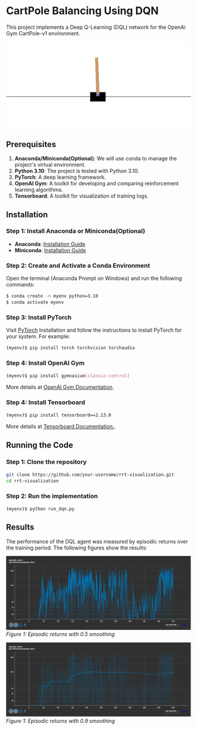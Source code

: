 # CartPole Balancing Using DQN

This project implements a Deep Q-Learning (DQL) network for the OpenAi Gym CartPole-v1 environment.

![](./Extras/PoleBalancing_gif.gif)

## Prerequisites

1. **Anaconda/Miniconda(Optional)**: We will use conda to manage the project's virtual environment.
2. **Python 3.10**: The project is tested with Python 3.10.
3. **PyTorch**: A deep learning framework.
4. **OpenAI Gym**: A toolkit for developing and comparing reinforcement learning algorithms.
5. **Tensorboard**: A toolkit for visualization of training logs.

## Installation

### Step 1: Install Anaconda or Miniconda(Optional)

- **Anaconda**: [Installation Guide](https://docs.anaconda.com/anaconda/install/#installation)
- **Miniconda**: [Installation Guide](https://docs.conda.io/en/latest/miniconda.html)

### Step 2: Create and Activate a Conda Environment

Open the terminal (Anaconda Prompt on Windows) and run the following commands:

```bash
$ conda create -n myenv python=3.10
$ conda activate myenv
```

### Step 3: Install PyTorch

Visit [PyTorch](https://pytorch.org/get-started/locally/) Installation and follow the instructions to install PyTorch for your system. For example:

```bash
(myenv)$ pip install torch torchvision torchaudio
```

### Step 4: Install OpenAI Gym

```bash
(myenv)$ pip install gymnasium[classic-control]
```

More details at [OpenAI Gym Documentation](https://gymnasium.farama.org/).

### Step 4: Install Tensorboard

```bash
(myenv)$ pip install tensorboard==2.13.0
```

More details at [Tensorboard Documentation.](https://pytorch.org/tutorials/intermediate/tensorboard_tutorial.html).

## Running the Code

### Step 1: Clone the repository

```bash
git clone https://github.com/your-username/rrt-visualization.git
cd rrt-visualization
```

### Step 2: Run the implementation

```bash
(myenv)$ python run_dqn.py
```

## Results

The performance of the DQL agent was measured by episodic returns over the training period. The following figures show the results:

![Episodic returns with 0.5 smoothing](./Extras/ER_05.png)
_Figure 1: Episodic returns with 0.5 smoothing_

![Episodic returns with 0.9 smoothing](./Extras/ER_09.png)
_Figure 1: Episodic returns with 0.9 smoothing_
